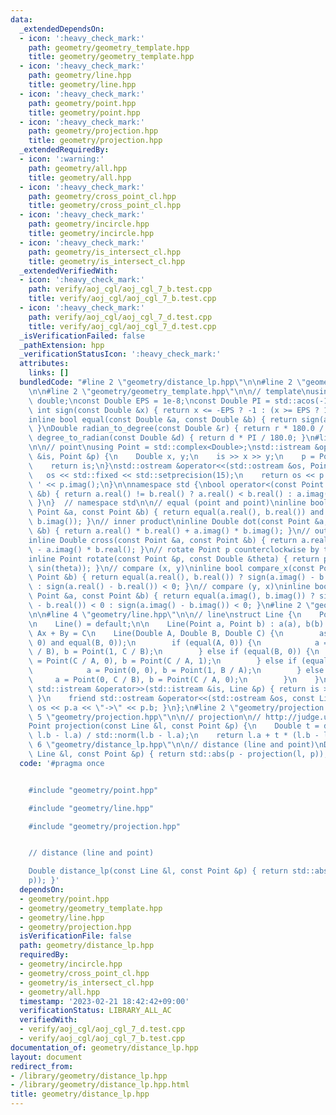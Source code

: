 ```yaml
---
data:
  _extendedDependsOn:
  - icon: ':heavy_check_mark:'
    path: geometry/geometry_template.hpp
    title: geometry/geometry_template.hpp
  - icon: ':heavy_check_mark:'
    path: geometry/line.hpp
    title: geometry/line.hpp
  - icon: ':heavy_check_mark:'
    path: geometry/point.hpp
    title: geometry/point.hpp
  - icon: ':heavy_check_mark:'
    path: geometry/projection.hpp
    title: geometry/projection.hpp
  _extendedRequiredBy:
  - icon: ':warning:'
    path: geometry/all.hpp
    title: geometry/all.hpp
  - icon: ':heavy_check_mark:'
    path: geometry/cross_point_cl.hpp
    title: geometry/cross_point_cl.hpp
  - icon: ':heavy_check_mark:'
    path: geometry/incircle.hpp
    title: geometry/incircle.hpp
  - icon: ':heavy_check_mark:'
    path: geometry/is_intersect_cl.hpp
    title: geometry/is_intersect_cl.hpp
  _extendedVerifiedWith:
  - icon: ':heavy_check_mark:'
    path: verify/aoj_cgl/aoj_cgl_7_b.test.cpp
    title: verify/aoj_cgl/aoj_cgl_7_b.test.cpp
  - icon: ':heavy_check_mark:'
    path: verify/aoj_cgl/aoj_cgl_7_d.test.cpp
    title: verify/aoj_cgl/aoj_cgl_7_d.test.cpp
  _isVerificationFailed: false
  _pathExtension: hpp
  _verificationStatusIcon: ':heavy_check_mark:'
  attributes:
    links: []
  bundledCode: "#line 2 \"geometry/distance_lp.hpp\"\n\n#line 2 \"geometry/point.hpp\"\
    \n\n#line 2 \"geometry/geometry_template.hpp\"\n\n// template\nusing Double =\
    \ double;\nconst Double EPS = 1e-8;\nconst Double PI = std::acos(-1);\ninline\
    \ int sign(const Double &x) { return x <= -EPS ? -1 : (x >= EPS ? 1 : 0); }\n\
    inline bool equal(const Double &a, const Double &b) { return sign(a - b) == 0;\
    \ }\nDouble radian_to_degree(const Double &r) { return r * 180.0 / PI; }\nDouble\
    \ degree_to_radian(const Double &d) { return d * PI / 180.0; }\n#line 4 \"geometry/point.hpp\"\
    \n\n// point\nusing Point = std::complex<Double>;\nstd::istream &operator>>(std::istream\
    \ &is, Point &p) {\n    Double x, y;\n    is >> x >> y;\n    p = Point(x, y);\n\
    \    return is;\n}\nstd::ostream &operator<<(std::ostream &os, Point &p) {\n \
    \   os << std::fixed << std::setprecision(15);\n    return os << p.real() << '\
    \ ' << p.imag();\n}\n\nnamespace std {\nbool operator<(const Point &a, const Point\
    \ &b) { return a.real() != b.real() ? a.real() < b.real() : a.imag() < b.imag();\
    \ }\n}  // namespace std\n\n// equal (point and point)\ninline bool equal(const\
    \ Point &a, const Point &b) { return equal(a.real(), b.real()) and equal(a.imag(),\
    \ b.imag()); }\n// inner product\ninline Double dot(const Point &a, const Point\
    \ &b) { return a.real() * b.real() + a.imag() * b.imag(); }\n// outer product\n\
    inline Double cross(const Point &a, const Point &b) { return a.real() * b.imag()\
    \ - a.imag() * b.real(); }\n// rotate Point p counterclockwise by theta radian\n\
    inline Point rotate(const Point &p, const Double &theta) { return p * Point(cos(theta),\
    \ sin(theta)); }\n// compare (x, y)\ninline bool compare_x(const Point &a, const\
    \ Point &b) { return equal(a.real(), b.real()) ? sign(a.imag() - b.imag()) < 0\
    \ : sign(a.real() - b.real()) < 0; }\n// compare (y, x)\ninline bool compare_y(const\
    \ Point &a, const Point &b) { return equal(a.imag(), b.imag()) ? sign(a.real()\
    \ - b.real()) < 0 : sign(a.imag() - b.imag()) < 0; }\n#line 2 \"geometry/line.hpp\"\
    \n\n#line 4 \"geometry/line.hpp\"\n\n// line\nstruct Line {\n    Point a, b;\n\
    \n    Line() = default;\n\n    Line(Point a, Point b) : a(a), b(b) {}\n\n    //\
    \ Ax + By = C\n    Line(Double A, Double B, Double C) {\n        assert(equal(A,\
    \ 0) and equal(B, 0));\n        if (equal(A, 0)) {\n            a = Point(0, C\
    \ / B), b = Point(1, C / B);\n        } else if (equal(B, 0)) {\n            a\
    \ = Point(C / A, 0), b = Point(C / A, 1);\n        } else if (equal(C, 0)) {\n\
    \            a = Point(0, 0), b = Point(1, B / A);\n        } else {\n       \
    \     a = Point(0, C / B), b = Point(C / A, 0);\n        }\n    }\n\n    friend\
    \ std::istream &operator>>(std::istream &is, Line &p) { return is >> p.a >> p.b;\
    \ }\n    friend std::ostream &operator<<(std::ostream &os, const Line &p) { return\
    \ os << p.a << \"->\" << p.b; }\n};\n#line 2 \"geometry/projection.hpp\"\n\n#line\
    \ 5 \"geometry/projection.hpp\"\n\n// projection\n// http://judge.u-aizu.ac.jp/onlinejudge/description.jsp?id=CGL_1_A\n\
    Point projection(const Line &l, const Point &p) {\n    Double t = dot(p - l.a,\
    \ l.b - l.a) / std::norm(l.b - l.a);\n    return l.a + t * (l.b - l.a);\n}\n#line\
    \ 6 \"geometry/distance_lp.hpp\"\n\n// distance (line and point)\nDouble distance_lp(const\
    \ Line &l, const Point &p) { return std::abs(p - projection(l, p)); }\n"
  code: '#pragma once


    #include "geometry/point.hpp"

    #include "geometry/line.hpp"

    #include "geometry/projection.hpp"


    // distance (line and point)

    Double distance_lp(const Line &l, const Point &p) { return std::abs(p - projection(l,
    p)); }'
  dependsOn:
  - geometry/point.hpp
  - geometry/geometry_template.hpp
  - geometry/line.hpp
  - geometry/projection.hpp
  isVerificationFile: false
  path: geometry/distance_lp.hpp
  requiredBy:
  - geometry/incircle.hpp
  - geometry/cross_point_cl.hpp
  - geometry/is_intersect_cl.hpp
  - geometry/all.hpp
  timestamp: '2023-02-21 18:42:42+09:00'
  verificationStatus: LIBRARY_ALL_AC
  verifiedWith:
  - verify/aoj_cgl/aoj_cgl_7_d.test.cpp
  - verify/aoj_cgl/aoj_cgl_7_b.test.cpp
documentation_of: geometry/distance_lp.hpp
layout: document
redirect_from:
- /library/geometry/distance_lp.hpp
- /library/geometry/distance_lp.hpp.html
title: geometry/distance_lp.hpp
---
```

